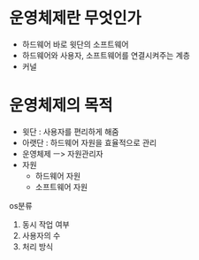 # 운영체제란 무엇인가
- 하드웨어 바로 윗단의 소프트웨어
- 하드웨어와 사용자, 소프트웨어를 연결시켜주는 계층
- 커널
# 운영체제의 목적
- 윗단 : 사용자를 편리하게 해줌
- 아랫단 : 하드웨어 자원을 효율적으로 관리
- 운영체제 ㅡ> 자원관리자
- 자원
  - 하드웨어 자원
  - 소프트웨어 자원


os분류
1. 동시 작업 여부
2. 사용자의 수
3. 처리 방식

